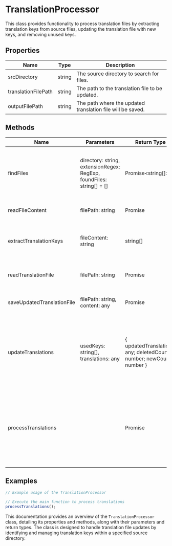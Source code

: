 # TranslationProcessor

This class provides functionality to process translation files by extracting translation keys from source files, updating the translation file with new keys, and removing unused keys.

## Properties

| Name                  | Type   | Description                                                                 |
|-----------------------|--------|-----------------------------------------------------------------------------|
| srcDirectory          | string | The source directory to search for files.                                   |
| translationFilePath   | string | The path to the translation file to be updated.                             |
| outputFilePath        | string | The path where the updated translation file will be saved.                  |

## Methods

| Name                      | Parameters                                                                 | Return Type  | Description                                                                                     |
|---------------------------|----------------------------------------------------------------------------|--------------|-------------------------------------------------------------------------------------------------|
| findFiles                 | directory: string, extensionRegex: RegExp, foundFiles: string[] = []       | Promise<string[]> | Recursively finds .js and .ts files in a directory, excluding paths with 'test'.                |
| readFileContent           | filePath: string                                                           | Promise<string> | Reads the content of a file.                                                                    |
| extractTranslationKeys    | fileContent: string                                                        | string[]     | Extracts translation keys from file content using regex patterns.                               |
| readTranslationFile       | filePath: string                                                           | Promise<any> | Reads and parses the translation file.                                                          |
| saveUpdatedTranslationFile| filePath: string, content: any                                             | Promise<void>| Saves the updated translation file.                                                             |
| updateTranslations        | usedKeys: string[], translations: any                                      | { updatedTranslations: any; deletedCount: number; newCount: number } | Updates translations by removing unused keys and adding new keys. Returns counts of changes. |
| processTranslations       |                                                                            | Promise<void>| Main function to process translations by finding files, extracting keys, and updating the translation file. |

## Examples

```typescript
// Example usage of the TranslationProcessor

// Execute the main function to process translations
processTranslations();
```

This documentation provides an overview of the `TranslationProcessor` class, detailing its properties and methods, along with their parameters and return types. The class is designed to handle translation file updates by identifying and managing translation keys within a specified source directory.